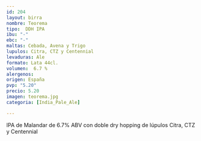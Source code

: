 ```yaml
---
id: 204
layout: birra
nombre: Teorema
tipo:  DDH IPA
ibu: "-"
ebc: "-"
maltas: Cebada, Avena y Trigo
lupulos: Citra, CTZ y Centennial
levaduras: Ale
formato: Lata 44cl.
volumen:  6.7 %
alergenos: 
origen: España
pvp: "5.20"
precio: 5.20
imagen: teorema.jpg
categoria: [India_Pale_Ale]

---
```

IPA de Malandar de 6.7% ABV con doble dry hopping de lúpulos Citra, CTZ y Centennial
